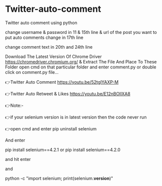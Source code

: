 # Twitter-auto-comment
Twitter auto comment using python

change username & password in 11 & 15th line & url of the post you want to put auto comments change in 17th line 

change comment text in 20th and 24th line

Download The Latest Version Of Chrome Driver https://chromedriver.chromium.org/ & Extract The File And Place To These Folder open cmd  on that particular folder and enter comment.py or double click on comment.py file...

👉Twitter Auto Comment
https://youtu.be/52tglYAXP-M

👉Twitter Auto Retweet & Likes
https://youtu.be/E12nBOlIXA8

👉Note:-

👉if your selenium version is in latest version then 
the code never run 

👉open cmd and enter pip uninstall selenium

And enter 

pip install selenium==4.2.1
or
pip install selenium==4.2.0

and hit enter 

and 

python -c "import selenium; print(selenium.__version__)"
<to check the current version of selenium>
